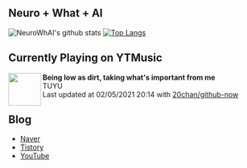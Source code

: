 ## Neuro + What + AI

![NeuroWhAI's github stats](https://github-readme-stats.vercel.app/api?username=neurowhai&count_private=true&show_icons=true)
[![Top Langs](https://github-readme-stats.vercel.app/api/top-langs/?username=neurowhai&layout=compact)](https://github.com/anuraghazra/github-readme-stats)

## Currently Playing on YTMusic

[<img align="left" height="65" src="https://lh3.googleusercontent.com/zmG6fwYjdrZzCZf1pQWQoDWl9C1RO5vOAtjuLAv0b07Ue1CZQf7lwioDfoqTVlWCOdJkUSuJZEcRdqph">](https://music.youtube.com/channel/UCZkClY03Vnv-X9qMnEHzxHQ)

**Being low as dirt, taking what's important from me**  
TUYU  
Last updated at 02/05/2021 20:14 with [20chan/github-now](https://github.com/20chan/github-now)

## Blog

- [Naver](http://blog.naver.com/neurowhai)
- [Tistory](http://neurowhai.tistory.com/)
- [YouTube](https://www.youtube.com/channel/UCB_v1xU6laBHOeH6z4L-Mtw)
